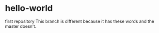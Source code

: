 # hello-world
first repository
This branch is different because it has these words and the master doesn't.
